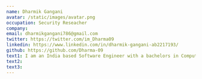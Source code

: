 ```yaml
---
name: Dharmik Gangani
avatar: /static/images/avatar.png
occupation: Security Reseacher
company: 
email: dharmikgangani786@gmail.com
twitter: https://twitter.com/im_Dharma09
linkedin: https://www.linkedin.com/in/dharmik-gangani-ab2217193/
github: https://github.com/Dharma-09
text1: I am an India based Software Engineer with a bachelors in Computer Science. I am passionate about Cyber Security and Blockchain. I am also fascinated with Mathematics and wish to make a career out of it someday.
text2:
text3:
---
```

